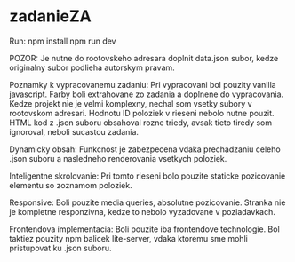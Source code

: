 # zadanieZA

Run:
npm install
npm run dev

POZOR: Je nutne do rootovskeho adresara doplnit data.json subor, kedze originalny subor podlieha autorskym pravam.

Poznamky k vypracovanemu zadaniu:
Pri vypracovani bol pouzity vanilla javascript.
Farby boli extrahovane zo zadania a doplnene do vypracovania.
Kedze projekt nie je velmi komplexny, nechal som vsetky subory v rootovskom adresari.
Hodnotu ID poloziek v rieseni nebolo nutne pouzit.
HTML kod z .json suboru obsahoval rozne triedy, avsak tieto tiredy som ignoroval, neboli sucastou zadania.

Dynamicky obsah: Funkcnost je zabezpecena vdaka prechadzaniu celeho .json suboru a nasledneho renderovania vsetkych poloziek.

Inteligentne skrolovanie: Pri tomto rieseni bolo pouzite staticke pozicovanie elementu so zoznamom poloziek.

Responsive: Boli pouzite media queries, absolutne pozicovanie. Stranka nie je kompletne responzivna, kedze to nebolo vyzadovane v poziadavkach.

Frontendova implementacia: Boli pouzite iba frontendove technologie. Bol taktiez pouzity npm balicek lite-server, vdaka ktoremu sme mohli pristupovat ku .json suboru.
